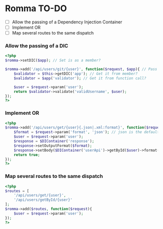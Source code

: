 

# Romma TO-DO

- [ ] Allow the passing of a Dependency Injection Container
- [ ] Implement OR
- [ ] Map several routes to the same dispatch

### Allow the passing of a DIC

```php
<?php
$romma->setDIC($app); // Set is as a member?

$romma->add('/api/users/git/{user}', function($request, $app){ // Pass it?
    $validator = $this->getDIC('app'); // Get it from member?
    $validator = $app('validator'); // Get it from function call?

    $user = $request->param('user');
    return $validator->validate('validUsername', $user);
});
?>
```

### Implement OR

```php
<?php
$romma->add('/api/users/get/{user}{.json|.xml:format}', function($request){
    $format = $request->param('format', 'json'); // json is the default
    $user = $request->param('user');
    $response = $DIContainer('response');
    $response->setOutputFormat($format);
    $response->setBody($DIContainer('userApi')->getById($user)->format($format));
    return true;
});
?>
```

### Map several routes to the same dispatch

```php
<?php
$routes = [
    '/api/users/get/{user}',
    '/api/users/getById/{user}'
];
$romma->add($routes, function($request){
    $user = $request->param('user');
});
?>
```